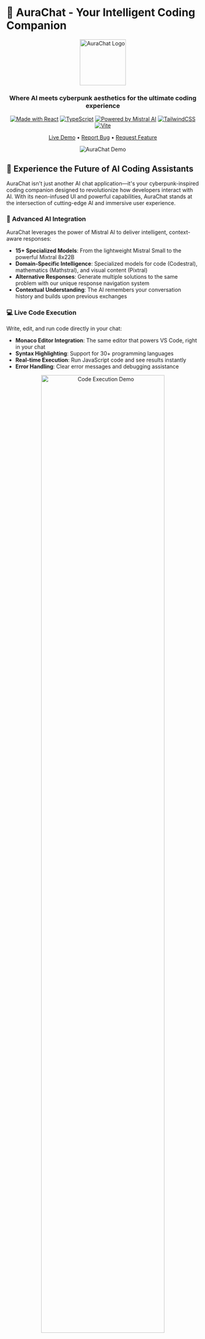 # 🌟 AuraChat - Your Intelligent Coding Companion

<div align="center">
  <img src="https://raw.githubusercontent.com/lucide-icons/lucide/main/icons/sparkles.svg" alt="AuraChat Logo" width="120" height="120">
  
  <h3>Where AI meets cyberpunk aesthetics for the ultimate coding experience</h3>

  [![Made with React](https://img.shields.io/badge/React-18.3-blue?logo=react&logoColor=white)](https://reactjs.org)
  [![TypeScript](https://img.shields.io/badge/TypeScript-5.5-blue?logo=typescript&logoColor=white)](https://www.typescriptlang.org/)
  [![Powered by Mistral AI](https://img.shields.io/badge/AI-Mistral-purple?logo=openai&logoColor=white)](https://mistral.ai)
  [![TailwindCSS](https://img.shields.io/badge/Tailwind-3.4-blue?logo=tailwindcss&logoColor=white)](https://tailwindcss.com)
  [![Vite](https://img.shields.io/badge/Vite-5.4-blue?logo=vite&logoColor=white)](https://vitejs.dev)

  [Live Demo](https://aurachat.netlify.app) • [Report Bug](https://github.com/tarunerror/AuraChat/issues) • [Request Feature](https://github.com/tarunerror/AuraChat/issues)

  ![AuraChat Demo](https://i.postimg.cc/ncv1C0Cf/Screenshot-2025-02-24-112701.png)
</div>

## 🚀 Experience the Future of AI Coding Assistants

AuraChat isn't just another AI chat application—it's your cyberpunk-inspired coding companion designed to revolutionize how developers interact with AI. With its neon-infused UI and powerful capabilities, AuraChat stands at the intersection of cutting-edge AI and immersive user experience.

### 🤖 Advanced AI Integration

AuraChat leverages the power of Mistral AI to deliver intelligent, context-aware responses:

- **15+ Specialized Models**: From the lightweight Mistral Small to the powerful Mixtral 8x22B
- **Domain-Specific Intelligence**: Specialized models for code (Codestral), mathematics (Mathstral), and visual content (Pixtral)
- **Alternative Responses**: Generate multiple solutions to the same problem with our unique response navigation system
- **Contextual Understanding**: The AI remembers your conversation history and builds upon previous exchanges

### 💻 Live Code Execution

Write, edit, and run code directly in your chat:

- **Monaco Editor Integration**: The same editor that powers VS Code, right in your chat
- **Syntax Highlighting**: Support for 30+ programming languages
- **Real-time Execution**: Run JavaScript code and see results instantly
- **Error Handling**: Clear error messages and debugging assistance

<div align="center">
  <img src="https://i.postimg.cc/L8JnHJZD/code-execution.gif" alt="Code Execution Demo" width="80%">
</div>

### 🎙️ Voice Interaction

Hands-free coding assistance when you need it:

- **Speech Recognition**: Talk to your AI assistant naturally
- **Text-to-Speech**: Listen to AI responses while multitasking
- **Voice Customization**: Adjust pitch, rate, and volume to your preference
- **25+ Language Support**: Voice interaction in multiple languages

### 🌐 Multilingual Intelligence

Break down language barriers with automatic language detection and response:

- **Auto-Detection**: AuraChat identifies your language and responds accordingly
- **Native Language Display**: See both English and native language names
- **25+ Languages**: From Spanish and French to Japanese and Arabic
- **Seamless Switching**: Change languages mid-conversation without missing a beat

<div align="center">
  <table>
    <tr>
      <td align="center"><img src="https://i.postimg.cc/QCZ3Rhwh/english.png" width="200px"><br><b>English</b></td>
      <td align="center"><img src="https://i.postimg.cc/QCZ3Rhwh/spanish.png" width="200px"><br><b>Español</b></td>
      <td align="center"><img src="https://i.postimg.cc/QCZ3Rhwh/japanese.png" width="200px"><br><b>日本語</b></td>
    </tr>
  </table>
</div>

### 📱 Responsive Design

A beautiful experience on any device:

- **Mobile-First Approach**: Optimized for smartphones and tablets
- **Adaptive Layout**: Seamlessly adjusts to any screen size
- **Touch Optimization**: Large touch targets and intuitive gestures
- **PWA Support**: Install as a standalone app on mobile devices

### 🔍 Web Search & Knowledge Base

Extend your AI's knowledge with integrated search capabilities:

- **Web Search**: Find information from across the internet
- **Knowledge Base**: Search within your conversation history
- **RAG Integration**: Retrieve and generate answers based on relevant context
- **Citation Support**: Track where information comes from

### 📄 Document Processing

Extract and analyze text from various file formats:

- **OCR Technology**: Extract text from images using Tesseract.js
- **PDF Support**: Parse and analyze PDF documents
- **Text Files**: Import and process plain text files
- **Context Preservation**: Maintain document structure in AI analysis

## 🎨 Cyberpunk-Inspired UI/UX

Immerse yourself in a futuristic interface:

- **Neon Aesthetics**: Vibrant cyan and purple accents against a dark backdrop
- **Glass Morphism**: Translucent panels with subtle blur effects
- **Dynamic Animations**: Smooth transitions and responsive feedback
- **Cyber Grid**: Subtle background patterns reminiscent of digital landscapes

<div align="center">
  <img src="https://i.postimg.cc/L8JnHJZD/ui-showcase.gif" alt="UI Showcase" width="80%">
</div>

## 🛠️ Technical Architecture

AuraChat is built with a modern tech stack:

```
AuraChat
├── 🧠 AI Integration
│   ├── Mistral AI API
│   ├── LangChain Framework
│   └── RAG Implementation
├── 🎨 Frontend
│   ├── React 18.3
│   ├── TypeScript 5.5
│   ├── Tailwind CSS 3.4
│   └── Vite 5.4
├── 🔧 Core Features
│   ├── Monaco Editor
│   ├── Web Speech API
│   ├── Tesseract.js OCR
│   └── Language Detection
└── 📱 Cross-Platform
    ├── Responsive Design
    ├── PWA Support
    └── Touch Optimization
```

## 🚀 Quick Start

```bash
# Clone the repository
git clone https://github.com/tarunerror/AuraChat

# Navigate to project directory
cd aurachat

# Install dependencies
npm install

# Add your Mistral AI API key
echo "VITE_MISTRAL_API_KEY=your_key_here" > .env

# Start the development server
npm run dev
```

## 🧠 AI Models

AuraChat gives you access to Mistral AI's full range of models:

<div align="center">
  <table>
    <tr>
      <th>Model</th>
      <th>Best For</th>
      <th>Token Limit</th>
    </tr>
    <tr>
      <td>Mistral Small</td>
      <td>Everyday coding tasks, quick responses</td>
      <td>16,384</td>
    </tr>
    <tr>
      <td>Mistral Large</td>
      <td>Complex reasoning, detailed explanations</td>
      <td>32,768</td>
    </tr>
    <tr>
      <td>Mixtral 8x22B</td>
      <td>Advanced problem-solving, research</td>
      <td>65,536</td>
    </tr>
    <tr>
      <td>Codestral</td>
      <td>Code generation, debugging, refactoring</td>
      <td>16,384</td>
    </tr>
    <tr>
      <td>Mathstral</td>
      <td>Mathematical reasoning, algorithms</td>
      <td>8,192</td>
    </tr>
  </table>
</div>

## 🔮 Future Roadmap

We're constantly improving AuraChat with new features:

- **Collaborative Coding**: Real-time code sharing and collaboration
- **AI Personas**: Specialized assistants for different programming domains
- **GitHub Integration**: Commit, PR, and issue management directly from chat
- **Advanced Visualization**: Generate and display charts, diagrams, and graphs
- **Custom Training**: Fine-tune models on your codebase for personalized assistance

## 🤝 Contributing

We welcome contributions from developers of all skill levels:

1. Fork the repository
2. Create a feature branch (`git checkout -b feature/AmazingFeature`)
3. Commit your changes (`git commit -m 'Add AmazingFeature'`)
4. Push to the branch (`git push origin feature/AmazingFeature`)
5. Open a Pull Request

Check out our [Contributing Guide](CONTRIBUTING.md) for more details.

## 📄 License

Distributed under the MIT License. See `LICENSE` for more information.

## 🌟 Show Your Support

If you find AuraChat helpful, please give it a star! ⭐️

---

<div align="center">
  <p>Made with ❤️ by <a href="https://github.com/tarunerror">Tarun Gautam</a></p>
  
  <a href="https://instagram.com/tan.error">
    <img src="https://img.shields.io/badge/Follow-%40tan.error-ff69b4?style=social&logo=instagram" alt="Instagram Follow">
  </a>
</div>